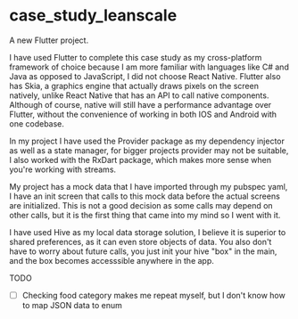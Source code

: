 # case_study_leanscale

A new Flutter project.

I have used Flutter to complete this case study as my cross-platform framework of choice because I am more familiar with languages like C# and Java as opposed to JavaScript, I did not choose React Native. Flutter also has Skia, a graphics engine that actually draws pixels on the screen natively, unlike React Native that has an API to call native components. Although of course, native will still have a performance advantage over Flutter, without the convenience of working in both IOS and Android with one codebase. 

In my project I have used the Provider package as my dependency injector as well as a state manager, for bigger projects provider may not be suitable, I also worked with the RxDart package, which makes more sense when you're working with streams. 

My project has a mock data that I have imported through my pubspec yaml, I have an init screen that calls to this mock data before the actual screens are initialized. This is not a good decision as some calls may depend on other calls, but it is the first thing that came into my mind so I went with it.

I have used Hive as my local data storage solution, I believe it is superior to shared preferences, as it can even store objects of data. You also don't have to worry about future calls, you just init your hive "box" in the main, and the box becomes accesssible anywhere in the app.

TODO
- [ ] Checking food category makes me repeat myself, but I don't know how to map JSON data to enum